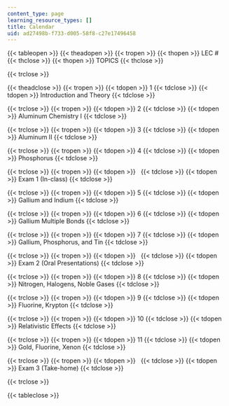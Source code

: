 ```yaml
---
content_type: page
learning_resource_types: []
title: Calendar
uid: ad27498b-f733-d005-58f8-c27e17496458
---
```


{{< tableopen >}}
{{< theadopen >}}
{{< tropen >}}
{{< thopen >}}
LEC #
{{< thclose >}}
{{< thopen >}}
TOPICS
{{< thclose >}}

{{< trclose >}}

{{< theadclose >}}
{{< tropen >}}
{{< tdopen >}}
1
{{< tdclose >}}
{{< tdopen >}}
Introduction and Theory
{{< tdclose >}}

{{< trclose >}}
{{< tropen >}}
{{< tdopen >}}
2
{{< tdclose >}}
{{< tdopen >}}
Aluminum Chemistry I
{{< tdclose >}}

{{< trclose >}}
{{< tropen >}}
{{< tdopen >}}
3
{{< tdclose >}}
{{< tdopen >}}
Aluminum II
{{< tdclose >}}

{{< trclose >}}
{{< tropen >}}
{{< tdopen >}}
4
{{< tdclose >}}
{{< tdopen >}}
Phosphorus
{{< tdclose >}}

{{< trclose >}}
{{< tropen >}}
{{< tdopen >}}
 
{{< tdclose >}}
{{< tdopen >}}
Exam 1 (In-class)
{{< tdclose >}}

{{< trclose >}}
{{< tropen >}}
{{< tdopen >}}
5
{{< tdclose >}}
{{< tdopen >}}
Gallium and Indium
{{< tdclose >}}

{{< trclose >}}
{{< tropen >}}
{{< tdopen >}}
6
{{< tdclose >}}
{{< tdopen >}}
Gallium Multiple Bonds
{{< tdclose >}}

{{< trclose >}}
{{< tropen >}}
{{< tdopen >}}
7
{{< tdclose >}}
{{< tdopen >}}
Gallium, Phosphorus, and Tin
{{< tdclose >}}

{{< trclose >}}
{{< tropen >}}
{{< tdopen >}}
 
{{< tdclose >}}
{{< tdopen >}}
Exam 2 (Oral Presentations)
{{< tdclose >}}

{{< trclose >}}
{{< tropen >}}
{{< tdopen >}}
8
{{< tdclose >}}
{{< tdopen >}}
Nitrogen, Halogens, Noble Gases
{{< tdclose >}}

{{< trclose >}}
{{< tropen >}}
{{< tdopen >}}
9
{{< tdclose >}}
{{< tdopen >}}
Fluorine, Krypton
{{< tdclose >}}

{{< trclose >}}
{{< tropen >}}
{{< tdopen >}}
10
{{< tdclose >}}
{{< tdopen >}}
Relativistic Effects
{{< tdclose >}}

{{< trclose >}}
{{< tropen >}}
{{< tdopen >}}
11
{{< tdclose >}}
{{< tdopen >}}
Gold, Fluorine, Xenon
{{< tdclose >}}

{{< trclose >}}
{{< tropen >}}
{{< tdopen >}}
 
{{< tdclose >}}
{{< tdopen >}}
Exam 3 (Take-home)
{{< tdclose >}}

{{< trclose >}}

{{< tableclose >}}
